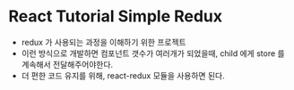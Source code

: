 # React Tutorial Simple Redux
+ redux 가 사용되는 과정을 이해하기 위한 프로젝트
+ 이런 방식으로 개발하면 컴포넌트 갯수가 여러개가 되었을때, child 에게 store 를 계속해서 전달해주어야한다.
+ 더 편한 코드 유지를 위해, react-redux 모듈을 사용하면 된다.
